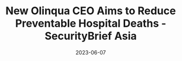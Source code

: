 ---
category:
- .nan
date: 2023-06-07
keyword_suggestion: ubuntu install docker
post_inspiration: https://securitybrief.asia/job-moves/new-olinqua-ceo-aims-to-reduce-preventable-hospital-deaths
silot_terms: digital automation
title: New Olinqua CEO Aims to Reduce Preventable Hospital Deaths - SecurityBrief
  Asia
---